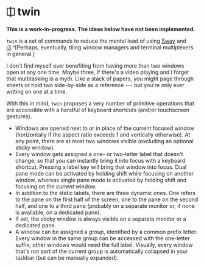 # ⎅ twin

**This is a work-in-progress. The ideas below have not been 
implemented.**

`twin` is a set of commands to reduce the mental load of using 
[Sway][SWA] and [i3][I3W].^[Perhaps, eventually, tiling window managers 
and terminal multiplexers in general.]

I don't find myself ever benefiting from having more than two windows 
open at any one time. Maybe three, if there's a video playing and I 
forget that multitasking is a myth. Like a stack of papers, you might 
page through sheets or hold two side-by-side as a reference --- but 
you're only ever writing on one at a time.

With this in mind, `twin` proposes a very number of primitive operations 
that are accessible with a handful of keyboard shortcuts (and/or 
touchscreen gestures).

-   Windows are opened next to or in place of the current focused window 
    (horizontally if the aspect ratio exceeds 1 and vertically 
    otherwise). At any point, there are at most two windows visible 
    (excluding an optional sticky window).
-   Every window gets assigned a one- or two-letter label that doesn't 
    change, so that you can instantly bring it into focus with a 
    keyboard shortcut. Pressing a label key will bring that window into 
    focus. Dual pane mode can be activated by holding shift while 
    focusing on another window, whereas single pane mode is activated by 
    holding shift and focusing on the *current* window.
-   In addition to the static labels, there are three dynamic ones. One 
    refers to the pane on the first half of the screen, one to the pane 
    on the second half, and one to a third pane (probably on a separate 
    monitor or, if none is available, on a dedicated pane).
-   If set, the sticky window is always visible on a separate monitor or 
    a dedicated pane.
-   A window can be assigned a *group*, identified by a common prefix 
    letter. Every window in the same group can be accessed with the 
    one-letter suffix; other windows would need the full label. 
    Visually, every window that's not part of the current group is 
    automatically collapsed in your taskbar (but can be manually 
    expanded).

[SWA]: https://swaywm.org/
[I3W]: https://i3wm.org/
